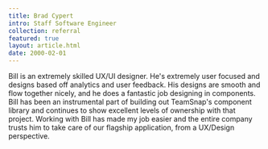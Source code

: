 ```yaml
---
title: Brad Cypert
intro: Staff Software Engineer
collection: referral
featured: true
layout: article.html
date: 2000-02-01
---
```


Bill is an extremely skilled UX/UI designer. He's extremely user focused and designs based off analytics and user feedback. His designs are smooth and flow together nicely, and he does a fantastic job designing in components. Bill has been an instrumental part of building out TeamSnap's component library and continues to show excellent levels of ownership with that project. Working with Bill has made my job easier and the entire company trusts him to take care of our flagship application, from a UX/Design perspective.